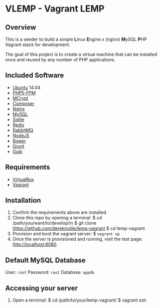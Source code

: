 # VLEMP - Vagrant LEMP

## Overview
This is a seeder to build a simple **L**inux **E**ngine x (nginx) **M**ySQL **P**HP Vagrant stack for development.

The goal of this project is to create a virtual machine that can be installed once and reused by any number of PHP applications.

## Included Software

 * [Ubuntu](http://ubuntu.com/) 14.04
 * [PHP5-FPM](http://php-fpm.org/)
 * [MCrypt](http://mcrypt.sourceforge.net/)
 * [Composer](https://getcomposer.org/)
 * [Nginx](http://nginx.org/)
 * [MySQL](https://www.mysql.com/)
 * [Sqlite](http://www.sqlite.org/)
 * [Redis](http://redis.io/)
 * [RabbitMQ](https://www.rabbitmq.com/)
 * [NodeJS](https://nodejs.org/)
 * [Bower](http://bower.io/)
 * [Grunt](http://gruntjs.com/)
 * [Gulp](http://gulpjs.com/)

## Requirements

* [VirtualBox](https://www.virtualbox.org/)
* [Vagrant](http://www.vagrantup.com/)

## Installation

  1. Confirm the requirements above are installed.
  2. Clone this repo by opening a terminal:
    $ cd /path/you/want/to/develop/in
    $ git clone https://github.com/dereknutile/lemp-vagrant
    $ cd lemp-vagrant
  3. Provision and boot the vagrant server:
    $ `vagrant up`
  4. Once the server is provisioned and running, visit the test page: [http://localhost:8080](http://localhost:8080).

## Default MySQL Database

User: `root`
Password: `root`
Database: `appdb`

## Accessing your server

  1. Open a terminal:
    $ cd /path/to/your/lemp-vagrant/
    $ vagrant ssh
